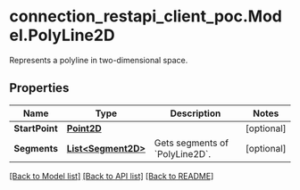 # connection_restapi_client_poc.Model.PolyLine2D
Represents a polyline in two-dimensional space.

## Properties

Name | Type | Description | Notes
------------ | ------------- | ------------- | -------------
**StartPoint** | [**Point2D**](Point2D.md) |  | [optional] 
**Segments** | [**List&lt;Segment2D&gt;**](Segment2D.md) | Gets segments of &#x60;PolyLine2D&#x60;. | [optional] 

[[Back to Model list]](../README.md#documentation-for-models) [[Back to API list]](../README.md#documentation-for-api-endpoints) [[Back to README]](../README.md)

